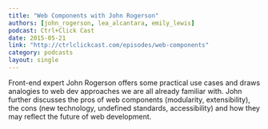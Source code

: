 ```yaml
---
title: "Web Components with John Rogerson"
authors: [john_rogerson, lea_alcantara, emily_lewis]
podcast: Ctrl+Click Cast
date: 2015-05-21
link: "http://ctrlclickcast.com/episodes/web-components"
category: podcasts
layout: single
---
```


Front-end expert John Rogerson offers some practical use cases and draws analogies to web dev approaches we are all
already familiar with. John further discusses the pros of web components (modularity, extensibility), the cons (new
technology, undefined standards, accessibility) and how they may reflect the future of web development.
